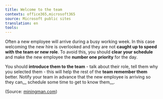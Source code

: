 ```yaml
---
title: Welcome to the team
contexts: office365,microsoft365
source: Microsoft public sites
translation: en
tools: 
---
```


Often a new employee will arrive during a busy working week\. In this case welcoming the new hire is overlooked and they are not __caught up to speed with the team or new role__\. To avoid this, you should __clear your schedule__ and make the new employee the __number one priority__ for the day\.

You should __introduce them to the team__ \- talk about their role, tell them why you selected them \- this will help the rest of the __team remember them__ better\. Notify your team in advance that the new employee is arriving so they can__ schedule some time to get to know them__\.

\(Source: [miningman\.com](http://www.miningman.com/Blog/January-2010/How-to-Welcome-a-New-Employee-to-the-Team)\)

